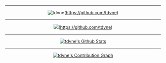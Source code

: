 <div align="center">
  
---
  
![tdvne](https://user-images.githubusercontent.com/10477602/167680547-9d36aea3-a185-44d1-8456-16744dafef6b.png)(https://github.com/tdvne)
  
---

![](https://komarev.com/ghpvc/?username=tdvne&style=plastic&color=blueviolet)(https://github.com/tdvne)

---

<a href="https://github.com/tdvne">
  <img align="center" src="https://github-readme-stats.vercel.app/api?username=tdvne&show_icons=true&hide=contribs,prs&cache_seconds=10&theme=midnight-purple" alt="tdvne's Github Stats" />
</a>
  
---

[![tdvne's Contribution Graph](https://activity-graph.herokuapp.com/graph?username=tdvne&theme=xcode)](https://github.com/tdvne)
